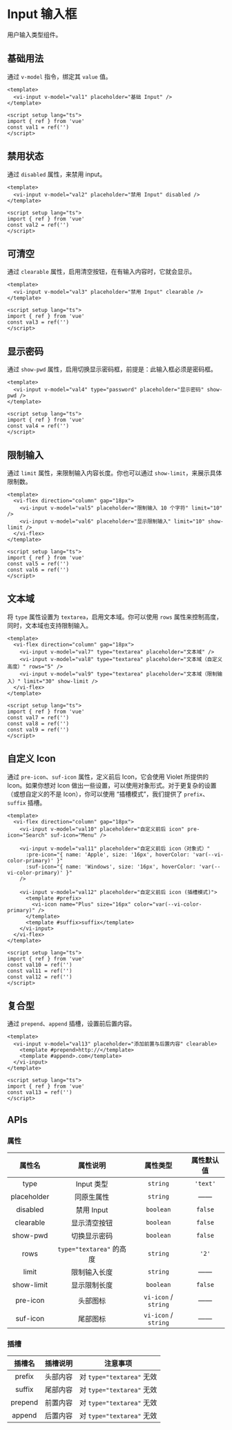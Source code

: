 <script setup lang="ts">
import { ref } from 'vue'

const val1 = ref('')
const val2 = ref('')
const val3 = ref('')
const val4 = ref('')
const val5 = ref('')
const val6 = ref('')
const val7 = ref('')
const val8 = ref('')
const val9 = ref('')
const val10 = ref('')
const val11 = ref('')
const val12 = ref('')
const val13 = ref('')
</script>

# Input 输入框

用户输入类型组件。

## 基础用法

通过 `v-model` 指令，绑定其 `value` 值。

<div class="examples">
  <vi-input v-model="val1" placeholder="基础 Input" />
</div>

```vue
<template>
  <vi-input v-model="val1" placeholder="基础 Input" />
</template>

<script setup lang="ts">
import { ref } from 'vue'
const val1 = ref('')
</script>
```

## 禁用状态

通过 `disabled` 属性，来禁用 input。

<div class="examples">
  <vi-input v-model="val2" placeholder="禁用 Input" disabled />
</div>

```vue
<template>
  <vi-input v-model="val2" placeholder="禁用 Input" disabled />
</template>

<script setup lang="ts">
import { ref } from 'vue'
const val2 = ref('')
</script>
```

## 可清空

通过 `clearable` 属性，启用清空按钮，在有输入内容时，它就会显示。

<div class="examples">
  <vi-input v-model="val3" placeholder="可清空 Input" clearable />
</div>

```vue
<template>
  <vi-input v-model="val3" placeholder="禁用 Input" clearable />
</template>

<script setup lang="ts">
import { ref } from 'vue'
const val3 = ref('')
</script>
```

## 显示密码

通过 `show-pwd` 属性，启用切换显示密码框，前提是：此输入框必须是密码框。

<div class="examples">
  <vi-input v-model="val4" type="password" placeholder="显示密码" show-pwd />
</div>

```vue
<template>
  <vi-input v-model="val4" type="password" placeholder="显示密码" show-pwd />
</template>

<script setup lang="ts">
import { ref } from 'vue'
const val4 = ref('')
</script>
```

## 限制输入

通过 `limit` 属性，来限制输入内容长度。你也可以通过 `show-limit`，来展示具体限制数。

<div class="examples">
  <vi-flex direction="column" gap="18px">
    <vi-input v-model="val5" placeholder="限制输入 10 个字符" limit="10" />
    <vi-input v-model="val6" placeholder="显示限制输入" limit="10" show-limit />
  </vi-flex>
</div>

```vue
<template>
  <vi-flex direction="column" gap="18px">
    <vi-input v-model="val5" placeholder="限制输入 10 个字符" limit="10" />
    <vi-input v-model="val6" placeholder="显示限制输入" limit="10" show-limit />
  </vi-flex>
</template>

<script setup lang="ts">
import { ref } from 'vue'
const val5 = ref('')
const val6 = ref('')
</script>
```

## 文本域

将 `type` 属性设置为 `textarea`，启用文本域。你可以使用 `rows` 属性来控制高度，同时，文本域也支持限制输入。

<div class="examples">
  <vi-flex direction="column" gap="18px">
    <vi-input v-model="val7" type="textarea" placeholder="文本域" />
    <vi-input v-model="val8" type="textarea" placeholder="文本域（自定义高度）" rows="5" />
    <vi-input v-model="val9" type="textarea" placeholder="文本域（限制输入）" limit="30" show-limit />
  </vi-flex>
</div>

```vue
<template>
  <vi-flex direction="column" gap="18px">
    <vi-input v-model="val7" type="textarea" placeholder="文本域" />
    <vi-input v-model="val8" type="textarea" placeholder="文本域（自定义高度）" rows="5" />
    <vi-input v-model="val9" type="textarea" placeholder="文本域（限制输入）" limit="30" show-limit />
  </vi-flex>
</template>

<script setup lang="ts">
import { ref } from 'vue'
const val7 = ref('')
const val8 = ref('')
const val9 = ref('')
</script>
```

## 自定义 Icon

通过 `pre-icon`、`suf-icon` 属性，定义前后 Icon，它会使用 Violet 所提供的 Icon。如果你想对 Icon 做出一些设置，可以使用对象形式。对于更复杂的设置（或想自定义的不是 Icon），你可以使用 “插槽模式”，我们提供了 `prefix`、`suffix` 插槽。

<div class="examples">
  <vi-flex direction="column" gap="18px">
    <vi-input v-model="val10" placeholder="自定义前后 icon" pre-icon="Search" suf-icon="Menu" />
    <vi-input v-model="val11" placeholder="自定义前后 icon（对象式）" 
      :pre-icon="{ name: 'Apple', size: '16px', hoverColor: 'var(--vi-color-primary)' }" 
      :suf-icon="{ name: 'Windows', size: '16px', hoverColor: 'var(--vi-color-primary)' }"  
    />
    <vi-input v-model="val12" placeholder="自定义前后 icon (插槽模式)">
      <template #prefix>
        <vi-icon name="Plus" size="16px" color="var(--vi-color-primary)" />
      </template>
      <template #suffix>suffix</template>
    </vi-input>
  </vi-flex>
</div>

```vue
<template>
  <vi-flex direction="column" gap="18px">
    <vi-input v-model="val10" placeholder="自定义前后 icon" pre-icon="Search" suf-icon="Menu" />

    <vi-input v-model="val11" placeholder="自定义前后 icon（对象式）" 
      :pre-icon="{ name: 'Apple', size: '16px', hoverColor: 'var(--vi-color-primary)' }" 
      :suf-icon="{ name: 'Windows', size: '16px', hoverColor: 'var(--vi-color-primary)' }"  
    />
    
    <vi-input v-model="val12" placeholder="自定义前后 icon (插槽模式)">
      <template #prefix>
        <vi-icon name="Plus" size="16px" color="var(--vi-color-primary)" />
      </template>
      <template #suffix>suffix</template>
    </vi-input>
  </vi-flex>
</template>

<script setup lang="ts">
import { ref } from 'vue'
const val10 = ref('')
const val11 = ref('')
const val12 = ref('')
</script>
```

## 复合型

通过 `prepend`、`append` 插槽，设置前后置内容。

<div class="examples">
  <vi-input v-model="val13" placeholder="添加前置与后置内容" clearable>
    <template #prepend>http://</template>
    <template #append>.com</template>
  </vi-input>
</div>

```vue
<template>
  <vi-input v-model="val13" placeholder="添加前置与后置内容" clearable>
    <template #prepend>http://</template>
    <template #append>.com</template>
  </vi-input>
</template>

<script setup lang="ts">
import { ref } from 'vue'
const val13 = ref('')
</script>
```

## APIs

### 属性

| 属性名 | 属性说明 | 属性类型 | 属性默认值 |
| :---: | :---: | :---: | :---: |
| type | Input 类型 | `string` | `'text'` |
| placeholder | 同原生属性 | `string` | —— |
| disabled | 禁用 Input | `boolean` | `false` |
| clearable | 显示清空按钮 | `boolean` | `false` |
| show-pwd | 切换显示密码 | `boolean` | `false` |
| rows | `type="textarea"` 的高度 | `string` | `'2'` |
| limit | 限制输入长度 | `string` | —— |
| show-limit | 显示限制长度 | `boolean` | `false` |
| pre-icon | 头部图标 | `vi-icon` / `string` | —— |
| suf-icon | 尾部图标 | `vi-icon` / `string` | —— |

### 插槽

| 插槽名 | 插槽说明 | 注意事项 |
| :---: | :---: | :---: |
| prefix | 头部内容 | 对 `type="textarea"` 无效 |
| suffix | 尾部内容 | 对 `type="textarea"` 无效 |
| prepend | 前置内容 | 对 `type="textarea"` 无效 |
| append | 后置内容 | 对 `type="textarea"` 无效 |

